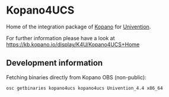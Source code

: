 # Kopano4UCS

Home of the integration package of [Kopano](http://kopano.com) for [Univention](http://univention.com).

For further information please have a look at https://kb.kopano.io/display/K4U/Kopano4UCS+Home

## Development information

Fetching binaries directly from Kopano OBS (non-public):

```bash
osc getbinaries kopano4ucs kopano4ucs Univention_4.4 x86_64
```
